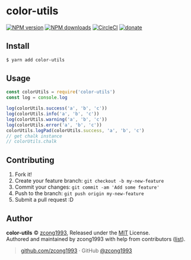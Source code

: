 
# color-utils

[![NPM version](https://img.shields.io/npm/v/color-utils.svg?style=flat)](https://npmjs.com/package/color-utils) [![NPM downloads](https://img.shields.io/npm/dm/color-utils.svg?style=flat)](https://npmjs.com/package/color-utils) [![CircleCI](https://circleci.com/gh/zcong1993/color-utils/tree/master.svg?style=shield)](https://circleci.com/gh/zcong1993/color-utils/tree/master)  [![donate](https://img.shields.io/badge/$-donate-ff69b4.svg?maxAge=2592000&style=flat)](https://github.com/zcong1993/donate)

## Install

```bash
$ yarn add color-utils
```

## Usage

```js
const colorUtils = require('color-utils')
const log = console.log

log(colorUtils.success('a', 'b', 'c'))
log(colorUtils.info('a', 'b', 'c'))
log(colorUtils.warning('a', 'b', 'c'))
log(colorUtils.error('a', 'b', 'c'))
colorUtils.logPad(colorUtils.success, 'a', 'b', 'c')
// get chalk instance
// colorUtils.chalk
```

## Contributing

1. Fork it!
2. Create your feature branch: `git checkout -b my-new-feature`
3. Commit your changes: `git commit -am 'Add some feature'`
4. Push to the branch: `git push origin my-new-feature`
5. Submit a pull request :D


## Author

**color-utils** © [zcong1993](https://github.com/zcong1993), Released under the [MIT](./LICENSE) License.<br>
Authored and maintained by zcong1993 with help from contributors ([list](https://github.com/zcong1993/color-utils/contributors)).

> [github.com/zcong1993](https://github.com/zcong1993) · GitHub [@zcong1993](https://github.com/zcong1993)

